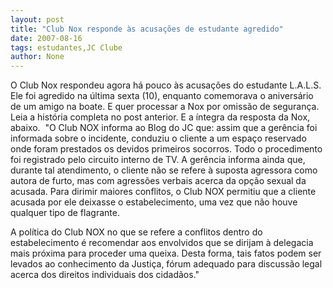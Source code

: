 ```yaml
---
layout: post
title: "Club Nox responde às acusações de estudante agredido"
date: 2007-08-16
tags: estudantes,JC Clube
author: None
---
```

O Club Nox&nbsp;respondeu agora h&aacute; pouco &agrave;s acusa&ccedil;&otilde;es do estudante L.A.L.S. Ele foi agredido na &uacute;ltima sexta (10), enquanto comemorava o anivers&aacute;rio de um amigo na boate. E quer processar a Nox por omiss&atilde;o de seguran&ccedil;a. Leia a hist&oacute;ria completa no post anterior. E a &iacute;ntegra da&nbsp;resposta da Nox, abaixo.&nbsp;
&quot;O Club NOX informa ao Blog do JC que: assim que a ger&ecirc;ncia foi informada sobre o incidente, conduziu o cliente a um espa&ccedil;o reservado onde foram prestados os devidos primeiros socorros. Todo o procedimento foi registrado pelo circuito interno de TV. A ger&ecirc;ncia informa ainda que, durante tal atendimento, o cliente n&atilde;o se refere &agrave; suposta agressora como autora de furto, mas com agress&otilde;es verbais acerca da op&ccedil;&atilde;o sexual da acusada. Para dirimir maiores conflitos, o Club NOX permitiu que a cliente acusada por ele deixasse o estabelecimento, uma vez que n&atilde;o houve qualquer tipo de flagrante. 

A pol&iacute;tica do Club NOX no que se refere a conflitos dentro do estabelecimento &eacute; recomendar aos envolvidos que se dirijam &agrave; delegacia mais pr&oacute;xima para proceder uma queixa. Desta forma, tais fatos podem ser levados ao conhecimento da Justi&ccedil;a, f&oacute;rum adequado para discuss&atilde;o legal acerca dos direitos individuais dos cidad&atilde;os.&quot; 